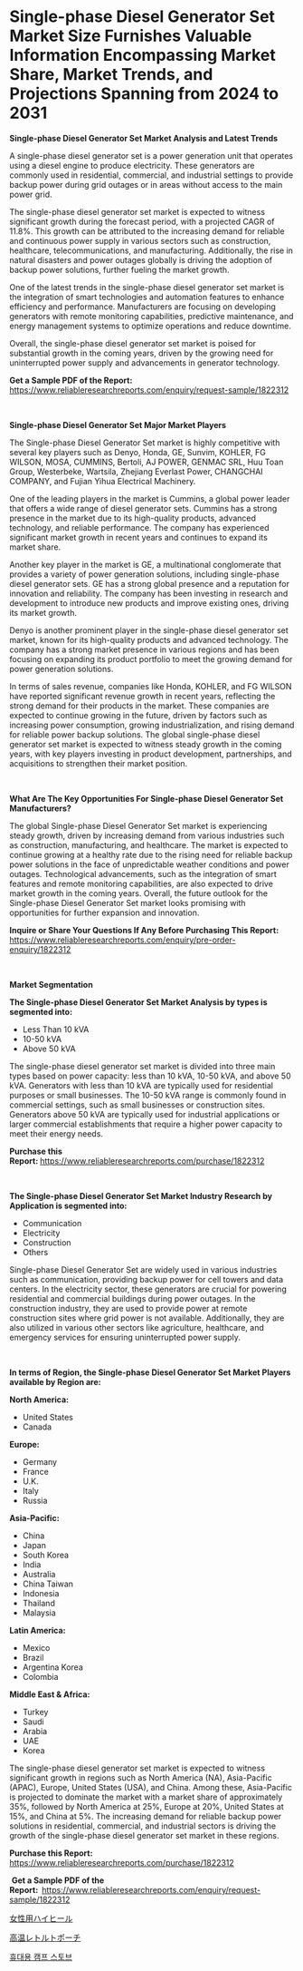 <p><h1>Single-phase Diesel Generator Set Market Size Furnishes Valuable Information Encompassing Market Share, Market Trends, and Projections Spanning from 2024 to 2031</h1></p><p><strong>Single-phase Diesel Generator Set Market Analysis and Latest Trends</strong></p>
<p><p>A single-phase diesel generator set is a power generation unit that operates using a diesel engine to produce electricity. These generators are commonly used in residential, commercial, and industrial settings to provide backup power during grid outages or in areas without access to the main power grid.</p><p>The single-phase diesel generator set market is expected to witness significant growth during the forecast period, with a projected CAGR of 11.8%. This growth can be attributed to the increasing demand for reliable and continuous power supply in various sectors such as construction, healthcare, telecommunications, and manufacturing. Additionally, the rise in natural disasters and power outages globally is driving the adoption of backup power solutions, further fueling the market growth.</p><p>One of the latest trends in the single-phase diesel generator set market is the integration of smart technologies and automation features to enhance efficiency and performance. Manufacturers are focusing on developing generators with remote monitoring capabilities, predictive maintenance, and energy management systems to optimize operations and reduce downtime.</p><p>Overall, the single-phase diesel generator set market is poised for substantial growth in the coming years, driven by the growing need for uninterrupted power supply and advancements in generator technology.</p></p>
<p><strong>Get a Sample PDF of the Report:&nbsp;</strong> <a href="https://www.reliableresearchreports.com/enquiry/request-sample/1822312">https://www.reliableresearchreports.com/enquiry/request-sample/1822312</a></p>
<p>&nbsp;</p>
<p><strong>Single-phase Diesel Generator Set Major Market Players</strong></p>
<p><p>The Single-phase Diesel Generator Set market is highly competitive with several key players such as Denyo, Honda, GE, Sunvim, KOHLER, FG WILSON, MOSA, CUMMINS, Bertoli, AJ POWER, GENMAC SRL, Huu Toan Group, Westerbeke, Wartsila, Zhejiang Everlast Power, CHANGCHAI COMPANY, and Fujian Yihua Electrical Machinery.</p><p>One of the leading players in the market is Cummins, a global power leader that offers a wide range of diesel generator sets. Cummins has a strong presence in the market due to its high-quality products, advanced technology, and reliable performance. The company has experienced significant market growth in recent years and continues to expand its market share.</p><p>Another key player in the market is GE, a multinational conglomerate that provides a variety of power generation solutions, including single-phase diesel generator sets. GE has a strong global presence and a reputation for innovation and reliability. The company has been investing in research and development to introduce new products and improve existing ones, driving its market growth.</p><p>Denyo is another prominent player in the single-phase diesel generator set market, known for its high-quality products and advanced technology. The company has a strong market presence in various regions and has been focusing on expanding its product portfolio to meet the growing demand for power generation solutions.</p><p>In terms of sales revenue, companies like Honda, KOHLER, and FG WILSON have reported significant revenue growth in recent years, reflecting the strong demand for their products in the market. These companies are expected to continue growing in the future, driven by factors such as increasing power consumption, growing industrialization, and rising demand for reliable power backup solutions. The global single-phase diesel generator set market is expected to witness steady growth in the coming years, with key players investing in product development, partnerships, and acquisitions to strengthen their market position.</p></p>
<p>&nbsp;</p>
<p><strong>What Are The Key Opportunities For Single-phase Diesel Generator Set Manufacturers?</strong></p>
<p><p>The global Single-phase Diesel Generator Set market is experiencing steady growth, driven by increasing demand from various industries such as construction, manufacturing, and healthcare. The market is expected to continue growing at a healthy rate due to the rising need for reliable backup power solutions in the face of unpredictable weather conditions and power outages. Technological advancements, such as the integration of smart features and remote monitoring capabilities, are also expected to drive market growth in the coming years. Overall, the future outlook for the Single-phase Diesel Generator Set market looks promising with opportunities for further expansion and innovation.</p></p>
<p><strong>Inquire or Share Your Questions If Any Before Purchasing This Report:</strong> <a href="https://www.reliableresearchreports.com/enquiry/pre-order-enquiry/1822312">https://www.reliableresearchreports.com/enquiry/pre-order-enquiry/1822312</a></p>
<p>&nbsp;</p>
<p><strong>Market Segmentation</strong></p>
<p><strong>The Single-phase Diesel Generator Set Market Analysis by types is segmented into:</strong></p>
<p><ul><li>Less Than 10 kVA</li><li>10-50 kVA</li><li>Above 50 kVA</li></ul></p>
<p><p>The single-phase diesel generator set market is divided into three main types based on power capacity: less than 10 kVA, 10-50 kVA, and above 50 kVA. Generators with less than 10 kVA are typically used for residential purposes or small businesses. The 10-50 kVA range is commonly found in commercial settings, such as small businesses or construction sites. Generators above 50 kVA are typically used for industrial applications or larger commercial establishments that require a higher power capacity to meet their energy needs.</p></p>
<p><strong>Purchase this Report:&nbsp;</strong><a href="https://www.reliableresearchreports.com/purchase/1822312">https://www.reliableresearchreports.com/purchase/1822312</a></p>
<p>&nbsp;</p>
<p><strong>The Single-phase Diesel Generator Set Market Industry Research by Application is segmented into:</strong></p>
<p><ul><li>Communication</li><li>Electricity</li><li>Construction</li><li>Others</li></ul></p>
<p><p>Single-phase Diesel Generator Set are widely used in various industries such as communication, providing backup power for cell towers and data centers. In the electricity sector, these generators are crucial for powering residential and commercial buildings during power outages. In the construction industry, they are used to provide power at remote construction sites where grid power is not available. Additionally, they are also utilized in various other sectors like agriculture, healthcare, and emergency services for ensuring uninterrupted power supply.</p></p>
<p>&nbsp;</p>
<p><strong>In terms of Region, the Single-phase Diesel Generator Set Market Players available by Region are:</strong></p>
<p>
    <p> <strong> North America: </strong>
        <ul>
            <li>United States</li>
            <li>Canada</li>
        </ul>
        </p> 
    <p> <strong> Europe: </strong>
        <ul>
            <li>Germany</li>
            <li>France</li>
            <li>U.K.</li>
            <li>Italy</li>
            <li>Russia</li>
        </ul>
        </p> 
    <p> <strong> Asia-Pacific: </strong>
        <ul>
            <li>China</li>
            <li>Japan</li>
            <li>South Korea</li>
            <li>India</li>
            <li>Australia</li>
            <li>China Taiwan</li>
            <li>Indonesia</li>
            <li>Thailand</li>
            <li>Malaysia</li>
        </ul>
        </p> 
    <p> <strong> Latin America: </strong>
        <ul>
            <li>Mexico</li>
            <li>Brazil</li>
            <li>Argentina Korea</li>
            <li>Colombia</li>
        </ul>
        </p> 
    <p> <strong> Middle East & Africa: </strong>
        <ul>
            <li>Turkey</li>
            <li>Saudi</li>
            <li>Arabia</li>
            <li>UAE</li>
            <li>Korea</li>
        </ul>
    </p>
    </p>
<p><p>The single-phase diesel generator set market is expected to witness significant growth in regions such as North America (NA), Asia-Pacific (APAC), Europe, United States (USA), and China. Among these, Asia-Pacific is projected to dominate the market with a market share of approximately 35%, followed by North America at 25%, Europe at 20%, United States at 15%, and China at 5%. The increasing demand for reliable backup power solutions in residential, commercial, and industrial sectors is driving the growth of the single-phase diesel generator set market in these regions.</p></p>
<p><strong>Purchase this Report: </strong><a href="https://www.reliableresearchreports.com/purchase/1822312">https://www.reliableresearchreports.com/purchase/1822312</a></p>
<p>&nbsp;<strong>Get a Sample PDF of the Report:&nbsp;&nbsp;</strong><a href="https://www.reliableresearchreports.com/enquiry/request-sample/1822312">https://www.reliableresearchreports.com/enquiry/request-sample/1822312</a></p>
<p><strong></strong></p>
<p><p><a href="https://medium.com/@jonathanstephens626/%E5%A5%B3%E6%80%A7%E3%81%AE%E3%83%8F%E3%82%A4%E3%83%92%E3%83%BC%E3%83%AB%E5%B8%82%E5%A0%B4-2031%E5%B9%B4%E3%81%BE%E3%81%A7%E3%81%AE%E3%83%88%E3%83%AC%E3%83%B3%E3%83%89-%E4%BA%88%E6%B8%AC-%E7%AB%B6%E5%90%88%E5%88%86%E6%9E%90-33f4e68c781d">女性用ハイヒール</a></p><p><a href="https://medium.com/@kaiyohnson76845/%E9%AB%98%E6%B8%A9%E3%83%AC%E3%83%88%E3%83%AB%E3%83%88%E3%83%9D%E3%83%BC%E3%83%81%E5%B8%82%E5%A0%B4%E3%81%AE%E5%88%86%E6%9E%90-%E3%82%B0%E3%83%AD%E3%83%BC%E3%83%90%E3%83%AB%E6%A5%AD%E7%95%8C%E3%81%AE%E8%A6%8B%E9%80%9A%E3%81%97%E3%81%A8%E4%BA%88%E6%B8%AC-2024%E5%B9%B4%E3%81%8B%E3%82%892031%E5%B9%B4-efaf6d8cc9ce">高温レトルトポーチ</a></p><p><a href="https://medium.com/@kennayundt/%ED%9C%B4%EB%8C%80%EC%9A%A9-%EC%BA%A0%ED%94%84-%EC%8A%A4%ED%86%A0%EB%B8%8C-%EC%8B%9C%EC%9E%A5%EC%9D%80-%EC%8B%9C%EC%9E%A5-%EC%A0%90%EC%9C%A0%EC%9C%A8-%EC%8B%9C%EC%9E%A5-%ED%8A%B8%EB%A0%8C%EB%93%9C-%EB%B0%8F-%EC%8B%9C%EC%9E%A5-%EC%84%B1%EC%9E%A5%EC%97%90-%EB%8C%80%ED%95%9C-%EC%A0%95%EB%B3%B4%EB%A5%BC-%EC%A0%9C%EA%B3%B5%ED%95%A9%EB%8B%88%EB%8B%A4-5f9156ef6890">휴대용 캠프 스토브</a></p></p>